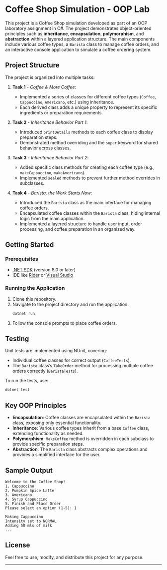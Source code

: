 # Coffee Shop Simulation - OOP Lab

This project is a Coffee Shop simulation developed as part of an OOP laboratory assignment in C#. The project demonstrates object-oriented principles such as **inheritance**, **encapsulation**, **polymorphism**, and **abstraction** within a layered application structure. The main components include various coffee types, a `Barista` class to manage coffee orders, and an interactive console application to simulate a coffee ordering system.

## Project Structure

The project is organized into multiple tasks:

1. **Task 1** - _Coffee & More Coffee_:

   - Implemented a series of classes for different coffee types (`Coffee`, `Cappuccino`, `Americano`, etc.) using inheritance.
   - Each derived class adds a unique property to represent its specific ingredients or preparation requirements.

2. **Task 2** - _Inheritance Behavior Part 1_:

   - Introduced `printDetails` methods to each coffee class to display preparation steps.
   - Demonstrated method overriding and the `super` keyword for shared behavior across classes.

3. **Task 3** - _Inheritance Behavior Part 2_:

   - Added specific class methods for creating each coffee type (e.g., `makeCappuccino`, `makeAmericano`).
   - Implemented `sealed` methods to prevent further method overrides in subclasses.

4. **Task 4** - _Barista, the Work Starts Now_:
   - Introduced the `Barista` class as the main interface for managing coffee orders.
   - Encapsulated coffee classes within the `Barista` class, hiding internal logic from the main application.
   - Implemented a layered structure to handle user input, order processing, and coffee preparation in an organized way.

## Getting Started

### Prerequisites

- [.NET SDK](https://dotnet.microsoft.com/download) (version 8.0 or later)
- IDE like [Rider](https://www.jetbrains.com/rider/) or [Visual Studio](https://visualstudio.microsoft.com/)

### Running the Application

1. Clone this repository.
2. Navigate to the project directory and run the application:
   ```bash
   dotnet run
   ```
3. Follow the console prompts to place coffee orders.

## Testing

Unit tests are implemented using NUnit, covering:

- Individual coffee classes for correct output (`CoffeeTests`).
- The `Barista` class’s `TakeOrder` method for processing multiple coffee orders correctly (`BaristaTests`).

To run the tests, use:

```bash
dotnet test
```

## Key OOP Principles

- **Encapsulation**: Coffee classes are encapsulated within the `Barista` class, exposing only essential functionality.
- **Inheritance**: Various coffee types inherit from a base `Coffee` class, extending functionality as needed.
- **Polymorphism**: `MakeCoffee` method is overridden in each subclass to provide specific preparation steps.
- **Abstraction**: The `Barista` class abstracts complex operations and provides a simplified interface for the user.

## Sample Output

```plaintext
Welcome to the Coffee Shop!
1. Cappuccino
2. Pumpkin Spice Latte
3. Americano
4. Syrup Cappuccino
5. Finish and Place Order
Please select an option (1-5): 1

Making Cappuccino
Intensity set to NORMAL
Adding 50 mls of milk
...
```

## License

Feel free to use, modify, and distribute this project for any purpose.

---
